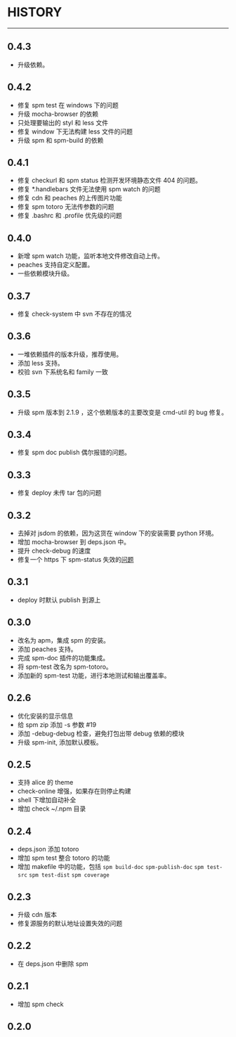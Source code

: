 # HISTORY

---

## 0.4.3

- 升级依赖。

## 0.4.2

- 修复 spm test 在 windows 下的问题
- 升级 mocha-browser 的依赖
- 只处理要输出的 styl 和 less 文件
- 修复 window 下无法构建 less 文件的问题
- 升级 spm 和 spm-build 的依赖

## 0.4.1

- 修复 checkurl 和 spm status 检测开发环境静态文件 404 的问题。
- 修复 *.handlebars 文件无法使用 spm watch 的问题
- 修复 cdn 和 peaches 的上传图片功能
- 修复 spm totoro 无法传参数的问题
- 修复 .bashrc 和 .profile 优先级的问题

## 0.4.0

- 新增 spm watch 功能，监听本地文件修改自动上传。
- peaches 支持自定义配置。
- 一些依赖模块升级。

## 0.3.7

- 修复 check-system 中 svn 不存在的情况

## 0.3.6

- 一堆依赖插件的版本升级，推荐使用。
- 添加 less 支持。
- 校验 svn 下系统名和 family 一致

## 0.3.5

- 升级 spm 版本到 2.1.9 ，这个依赖版本的主要改变是 cmd-util 的 bug 修复。

## 0.3.4

- 修复 spm doc publish 偶尔报错的问题。

## 0.3.3

- 修复 deploy 未传 tar 包的问题

## 0.3.2

- 去掉对 jsdom 的依赖，因为这货在 window 下的安装需要 python 环境。
- 增加 mocha-browser 到 deps.json 中。
- 提升 check-debug 的速度
- 修复一个 https 下 spm-status 失效的[问题](https://github.com/brianc/node-postgres/issues/314)

## 0.3.1

- deploy 时默认 publish 到源上

## 0.3.0

- 改名为 apm，集成 spm 的安装。
- 添加 peaches 支持。
- 完成 spm-doc 插件的功能集成。
- 将 spm-test 改名为 spm-totoro。
- 添加新的 spm-test 功能，进行本地测试和输出覆盖率。

## 0.2.6

- 优化安装的显示信息
- 给 spm zip 添加 -s 参数 #19
- 添加 -debug-debug 检查，避免打包出带 debug 依赖的模块
- 升级 spm-init, 添加默认模板。

## 0.2.5

- 支持 alice 的 theme
- check-online 增强，如果存在则停止构建
- shell 下增加自动补全
- 增加 check ~/.npm 目录

## 0.2.4

- deps.json 添加 totoro
- 增加 spm test 整合 totoro 的功能
- 增加 makefile 中的功能，包括 `spm build-doc` `spm-publish-doc` `spm test-src` `spm test-dist` `spm coverage`

## 0.2.3

- 升级 cdn 版本
- 修复源服务的默认地址设置失效的问题

## 0.2.2

- 在 deps.json 中删除 spm

## 0.2.1

- 增加 spm check

## 0.2.0
